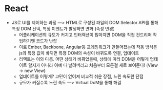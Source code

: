 # React

- JS로 UI를 제어하는 과정 —> HTML로 구성된 파일의 DOM Selector API를 통해 특정 DOM 선택, 특정 이벤트가 발생하면 변화 (속성 변경)
    - 어플리케이션의 규모가 커지고 인터랙션이 많아지면 DOM을 직접 건드리며 작업하기엔 코드가 난잡
    - 이로 Ember, Backbone, Angular등 프레임워크가 만들어졌는데 작동 방식은 js의 특정 값이 바뀌면 특정 DOM의 속성이 바뀌도록 연결, 업데이트
    - 리액트는 이와 다름. 어떤 상태가 바뀌었을때, 상태에 따라 DOM을 어떻게 업데이트 할지가 아니라 아예 다 날려버리고 처음부터 모든걸 새로 보여준다! (View → new View)
    - 업데이트를 어떻게? 고민이 없어져 비교적 쉬운 장점, 느린 속도란 단점
    - 규모가 커질수록 느린 속도 —> Virtual DoM을 통해 해결
